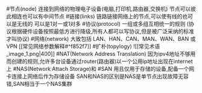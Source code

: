 #节点(node)
	连接到网络的物理电子设备(电脑,打印机,路由器,交换机)
	节点可以彼此相连也可以有中间节点
#链接(links)
	链路链接网络上的节点,可以使有线的也可以是无线的
	可以是1对一或1对多
#协议(protocol) 
	一组或多组互相统一的规则    (协议根据硬件设备按照最低方进行降级,所有人都可以写协议,但是被广泛采纳的标准才叫协议)
#网络(network) 
	大致包括 LAN、HAN、CAN、MAN、W​​AN、BAN 或 VPN
	[[常见网络参数解释#^f852f7]]
#扩朴(topylogy)
	![[常见术语_image_1.png|400]]
#NAT(Network Address Translation)
	因为ipv4地址不够用而创建的规则,允许多台设备通过router(路由器)以一个公用ip地址出现在internet上
#NAS(Network Attach Storage)和 #SAN
	用且仅用于存储的设备,配备一个网卡连接上网络后作为存储设备
	SAN和NAS的区别是NAS是单节点出现故障无容错,SAN相当于一个NAS集群







